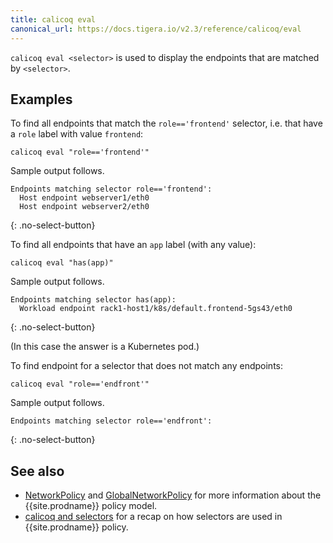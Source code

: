 ```yaml
---
title: calicoq eval
canonical_url: https://docs.tigera.io/v2.3/reference/calicoq/eval
---
```


`calicoq eval <selector>` is used to display the endpoints that are matched by
`<selector>`.

## Examples

To find all endpoints that match the `role=='frontend'` selector, i.e. that
have a `role` label with value `frontend`:

```
calicoq eval "role=='frontend'"
```

Sample output follows.

```
Endpoints matching selector role=='frontend':
  Host endpoint webserver1/eth0
  Host endpoint webserver2/eth0
```
{: .no-select-button}

To find all endpoints that have an `app` label (with any value):

```
calicoq eval "has(app)"
```

Sample output follows.

```
Endpoints matching selector has(app):
  Workload endpoint rack1-host1/k8s/default.frontend-5gs43/eth0
```
{: .no-select-button}

(In this case the answer is a Kubernetes pod.)

To find endpoint for a selector that does not match any endpoints:
```
calicoq eval "role=='endfront'"
```

Sample output follows.

```
Endpoints matching selector role=='endfront':
```
{: .no-select-button}

## See also

-  [NetworkPolicy]({{site.url}}/{{page.version}}/reference/calicoctl/resources/networkpolicy) and
   [GlobalNetworkPolicy]({{site.url}}/{{page.version}}/reference/calicoctl/resources/globalnetworkpolicy)
   for more information about the {{site.prodname}} policy model.
-  [calicoq and selectors]({{site.url}}/{{page.version}}/reference/calicoq/selectors) for
   a recap on how selectors are used in {{site.prodname}} policy.
